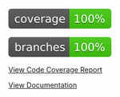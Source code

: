 ![Coverage](.github/badges/jacoco.svg)

![Branches](.github/badges/branches.svg)

[View Code Coverage Report](https://htmlpreview.github.io/?https://github.com/RahulSharmaTelus/MyTestApp/blob/main/Documentation/dokka/html/index.html)

[View Documentation](https://htmlpreview.github.io/?https://github.com/RahulSharmaTelus/MyTestApp/blob/main/Documentation/jacoco/testDebugUnitTestCoverage/html/index.html)